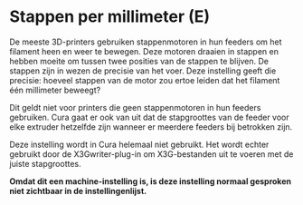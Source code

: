 Stappen per millimeter (E)
====
De meeste 3D-printers gebruiken stappenmotoren in hun feeders om het filament heen en weer te bewegen. Deze motoren draaien in stappen en hebben moeite om tussen twee posities van de stappen te blijven. De stappen zijn in wezen de precisie van het voer. Deze instelling geeft die precisie: hoeveel stappen van de motor zou ertoe leiden dat het filament één millimeter beweegt?

Dit geldt niet voor printers die geen stappenmotoren in hun feeders gebruiken. Cura gaat er ook van uit dat de stapgroottes van de feeder voor elke extruder hetzelfde zijn wanneer er meerdere feeders bij betrokken zijn.

Deze instelling wordt in Cura helemaal niet gebruikt. Het wordt echter gebruikt door de X3Gwriter-plug-in om X3G-bestanden uit te voeren met de juiste stapgroottes.

**Omdat dit een machine-instelling is, is deze instelling normaal gesproken niet zichtbaar in de instellingenlijst.**